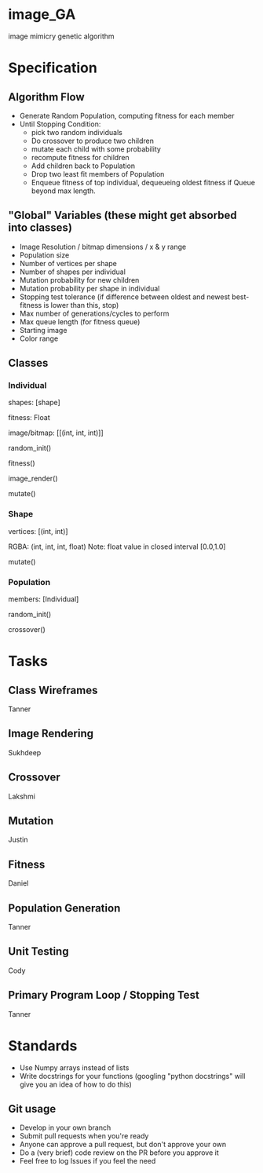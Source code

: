 # image_GA
image mimicry genetic algorithm

# Specification

## Algorithm Flow
- Generate Random Population, computing fitness for each member
- Until Stopping Condition:
    - pick two random individuals
    - Do crossover to produce two children
    - mutate each child with some probability
    - recompute fitness for children
    - Add children back to Population
    - Drop two least fit members of Population
    - Enqueue fitness of top individual, dequeueing oldest fitness if Queue beyond max length.

## "Global" Variables (these might get absorbed into classes)
- Image Resolution / bitmap dimensions / x & y range
- Population size
- Number of vertices per shape
- Number of shapes per individual
- Mutation probability for new children
- Mutation probability per shape in individual
- Stopping test tolerance (if difference between oldest and newest best-fitness is lower than this, stop)
- Max number of generations/cycles to perform
- Max queue length (for fitness queue)
- Starting image
- Color range

## Classes

### Individual

shapes: [shape]

fitness: Float

image/bitmap: [[(int, int, int)]]

random\_init()

fitness()

image\_render()

mutate()

### Shape

vertices: [(int, int)]

RGBA: (int, int, int, float)  Note: float value in closed interval [0.0,1.0]

mutate()

### Population

members: [Individual]

random\_init()

crossover()

# Tasks

## Class Wireframes

Tanner

## Image Rendering

Sukhdeep

## Crossover

Lakshmi

## Mutation

Justin

## Fitness

Daniel

## Population Generation

Tanner

## Unit Testing 

Cody

## Primary Program Loop / Stopping Test

Tanner

# Standards

- Use Numpy arrays instead of lists
- Write docstrings for your functions (googling "python docstrings" will give you an idea of how to do this)

## Git usage

- Develop in your own branch
- Submit pull requests when you're ready
- Anyone can approve a pull request, but don't approve your own
- Do a (very brief) code review on the PR before you approve it
- Feel free to log Issues if you feel the need
